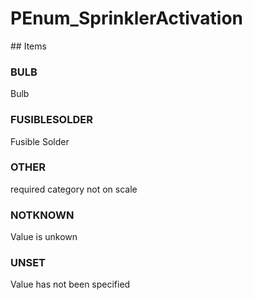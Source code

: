 # PEnum_SprinklerActivation

<!-- end of definition -->## Items

### BULB
Bulb

### FUSIBLESOLDER
Fusible Solder

### OTHER
required category not on scale

### NOTKNOWN
Value is unkown

### UNSET
Value has not been specified
